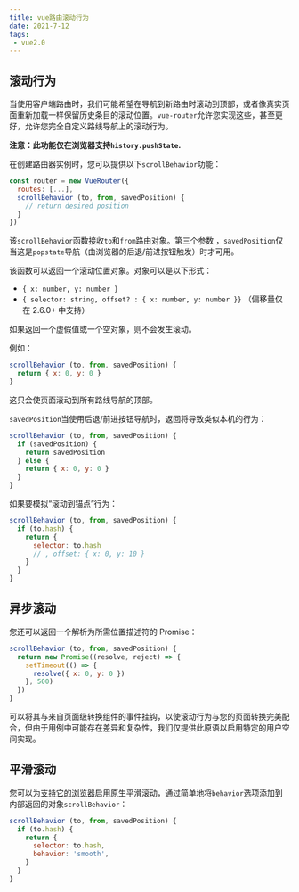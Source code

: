 ```yaml
---
title: vue路由滚动行为
date: 2021-7-12
tags:
 - vue2.0
---
```


##  滚动行为

当使用客户端路由时，我们可能希望在导航到新路由时滚动到顶部，或者像真实页面重新加载一样保留历史条目的滚动位置。`vue-router`允许您实现这些，甚至更好，允许您完全自定义路线导航上的滚动行为。

**注意：此功能仅在浏览器支持`history.pushState`.**

在创建路由器实例时，您可以提供以下`scrollBehavior`功能：

```js
const router = new VueRouter({
  routes: [...],
  scrollBehavior (to, from, savedPosition) {
    // return desired position
  }
})
```

该`scrollBehavior`函数接收`to`和`from`路由对象。第三个参数 ，`savedPosition`仅当这是`popstate`导航（由浏览器的后退/前进按钮触发）时才可用。

该函数可以返回一个滚动位置对象。对象可以是以下形式：

- `{ x: number, y: number }`
- `{ selector: string, offset? : { x: number, y: number }}` （偏移量仅在 2.6.0+ 中支持）

如果返回一个虚假值或一个空对象，则不会发生滚动。

例如：

```js
scrollBehavior (to, from, savedPosition) {
  return { x: 0, y: 0 }
}
```

这只会使页面滚动到所有路线导航的顶部。

`savedPosition`当使用后退/前进按钮导航时，返回将导致类似本机的行为：

```js
scrollBehavior (to, from, savedPosition) {
  if (savedPosition) {
    return savedPosition
  } else {
    return { x: 0, y: 0 }
  }
}
```

如果要模拟“滚动到锚点”行为：

```js
scrollBehavior (to, from, savedPosition) {
  if (to.hash) {
    return {
      selector: to.hash
      // , offset: { x: 0, y: 10 }
    }
  }
}
```

##  异步滚动

您还可以返回一个解析为所需位置描述符的 Promise：

```js
scrollBehavior (to, from, savedPosition) {
  return new Promise((resolve, reject) => {
    setTimeout(() => {
      resolve({ x: 0, y: 0 })
    }, 500)
  })
}
```

可以将其与来自页面级转换组件的事件挂钩，以使滚动行为与您的页面转换完美配合，但由于用例中可能存在差异和复杂性，我们仅提供此原语以启用特定的用户空间实现。

## 平滑滚动

您可以为[支持它的浏览器](https://developer.mozilla.org/en-US/docs/Web/API/ScrollToOptions/behavior)启用原生平滑滚动，通过简单地将`behavior`选项添加到内部返回的对象`scrollBehavior`：

```js
scrollBehavior (to, from, savedPosition) {
  if (to.hash) {
    return {
      selector: to.hash,
      behavior: 'smooth',
    }
  }
}
```

